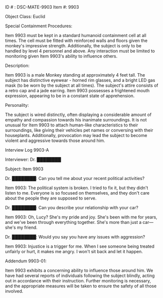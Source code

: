 ID # : DSC-MATE-9903
Item #: 9903

Object Class: Euclid

Special Containment Procedures:

Item 9903 must be kept in a standard humanoid containment cell at all times. The cell must be fitted with reinforced walls and floors given the monkey's impressive strength. Additionally, the subject is only to be handled by level 4 personnel and above. Any interaction must be limited to monitoring given Item 9903's ability to influence others.

Description:

Item 9903 is a male Monkey standing at approximately 4 feet tall. The subject has distinctive eyewear - horned rim glasses, and a bright LED gas mask (to be worn by the subject at all times). The subject's attire consists of a retro cap and a jade earring. Item 9903 possesses a frightened mouth expression, appearing to be in a constant state of apprehension.

Personality:

The subject is wired distinctly, often displaying a considerable amount of empathy and compassion towards his inanimate surroundings. It is not unusual for Item 9903 to attach human-like characteristics to their surroundings, like giving their vehicles pet names or conversing with their houseplants. Additionally, provocation may lead the subject to become violent and aggressive towards those around him.

Interview Log 9903-A

Interviewer: Dr. ████████

Subject: Item 9903

Dr. ████████: Can you tell me about your recent political activities?

Item 9903: The political system is broken. I tried to fix it, but they didn't listen to me. Everyone is so focused on themselves, and they don't care about the people they are supposed to serve.

Dr. ████████: Can you describe your relationship with your car?

Item 9903: Oh, Lucy? She's my pride and joy. She's been with me for years, and we've been through everything together. She's more than just a car—she's my friend.

Dr. ████████: Would you say you have any issues with aggression?

Item 9903: Injustice is a trigger for me. When I see someone being treated unfairly or hurt, it makes me angry. I won't sit back and let it happen.

Addendum 9903-01:

Item 9903 exhibits a concerning ability to influence those around him. We have had several reports of individuals following the subject blindly, acting out in accordance with their instruction. Further monitoring is necessary, and the appropriate measures will be taken to ensure the safety of all those involved.